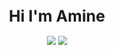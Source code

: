 
<h1 align="center">Hi I'm Amine </h1>  <p align="center"> <img src="https://img.shields.io/badge/linkedin-%23017785?style=flat&logo=linkedin&logoColor=white"/></a>  <a href="https://www.linkedin.com/in/amine-dachir-75568a211/"> <a href="https://www.instagram.com/amine_dachir/"><img src="https://img.shields.io/badge/instagram-%23E4415F7style=flat&logo=instagram&logoColor=white"/></a> </p> 
<!--
**aminedachir/Aminedachir** is a ✨ _special_ ✨ repository because its `README.md` (this file) appears on your GitHub profile.

Here are some ideas to get you started:

- 🔭 I’m currently working on ...
- 🌱 I’m currently learning ...
- 👯 I’m looking to collaborate on ...
- 🤔 I’m looking for help with ...
- 💬 Ask me about ...
- 📫 How to reach me: aminedachir
- 😄 Pronouns: ...
- ⚡ Fun fact: ...
-->
